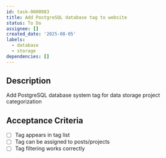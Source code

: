 ```yaml
---
id: task-0000983
title: Add PostgreSQL database tag to website
status: To Do
assignee: []
created_date: '2025-08-05'
labels:
  - database
  - storage
dependencies: []
---
```


## Description

Add PostgreSQL database system tag for data storage project categorization

## Acceptance Criteria

- [ ] Tag appears in tag list
- [ ] Tag can be assigned to posts/projects
- [ ] Tag filtering works correctly
